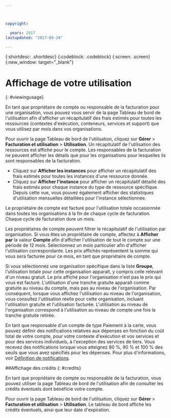 ```yaml
---



copyright:

  years: 2017
lastupdated: "2017-09-29"

---
```


{:shortdesc: .shortdesc}
{:codeblock: .codeblock}
{:screen: .screen}
{:new_window: target="_blank"}

# Affichage de votre utilisation
{: #viewingusage}

En tant que propriétaire de compte ou responsable de la facturation pour une organisation, vous pouvez vous servir de la page Tableau de bord de l'utilisation afin d'afficher un récapitulatif des frais estimés pour toutes les ressources (contextes d'exécution, conteneurs, services et support) que vous utilisez par mois dans vos organisations.  

Pour ouvrir la page Tableau de bord de l'utilisation, cliquez sur **Gérer** &gt; **Facturation et utilisation** &gt; **Utilisation**. Un récapitulatif de l'utilisation des ressources est affiché pour le compte. Les responsables de la facturation ne peuvent afficher les détails que pour les organisations pour lesquelles ils sont responsables de la
facturation.

   * Cliquez sur **Afficher les instances** pour afficher un récapitulatif des frais estimés pour toutes les instances d'une ressource donnée.  
   * Cliquez sur **Afficher l'instance** pour afficher un récapitulatif détaillé des frais estimés pour chaque instance du type de ressource spécifique. Depuis cette vue, vous pouvez également afficher des statistiques d'utilisation mensuelles détaillées pour l'instance sélectionnée.  

Le propriétaire de compte est facturé pour l'utilisation totale occasionnée dans toutes les organisations à la fin de chaque cycle de
facturation. Chaque
cycle de facturation dure un mois.

Les propriétaires de compte peuvent filtrer le récapitulatif de l'utilisation par organisation. Si vous êtes un propriétaire de compte, affectez à **Afficher par** la valeur **Compte** afin d'afficher l'utilisation de tout le compte sur une période de 12 mois. Sélectionnez un mois particulier afin d'afficher l'utilisation correspondante. Les prix affichés représentent la somme qui
vous sera facturée pour ce mois, en tant que propriétaire de compte.

Si vous sélectionnez une organisation spécifique dans la liste **Groupe**, l'utilisation totale pour cette organisation apparaît, y compris celle relevant d'un niveau gratuit. Le prix affiché pour l'organisation n'est pas le prix qui vous est facturé. L'utilisation d'une tranche gratuite apparaît comme gratuite au niveau du compte, mais pas au niveau de l'organisation. Par conséquent, lorsque
vous affichez l'utilisation au niveau de l'organisation, vous consultez l'utilisation réelle pour cette organisation, incluant l'utilisation
gratuite et l'utilisation facturée. L'utilisation au niveau de l'organisation correspond à l'utilisation au niveau de compte une fois la
tranche gratuite retirée.

En tant que responsable d'un compte de type Paiement à la carte, vous pouvez définir des notifications relatives aux dépenses en fonction du coût
total de votre compte, pour votre contexte d'exécution et vos services et pour des services individuels, à l'exception des services de tiers. Vous recevez des
notifications lorsque vous atteignez 80 %, 90 % et 100 % des seuils que vous avez spécifiés pour les dépenses. Pour plus d'informations, voir [Définition de notifications](/docs/admin/notifications.html#setting-notifications).

##Affichage des crédits
{: #credits}

En tant que propriétaire de compte ou responsable de la facturation, vous pouvez utiliser la page Tableau de bord de l'utilisation afin de consulter les crédits éventuels dont bénéficie votre compte.

Pour ouvrir la page Tableau de bord de l'utilisation, cliquez sur **Gérer** &gt; **Facturation et utilisation** &gt; **Utilisation**. Le tableau de bord affiche les crédits éventuels, ainsi que leur date d'expiration.
